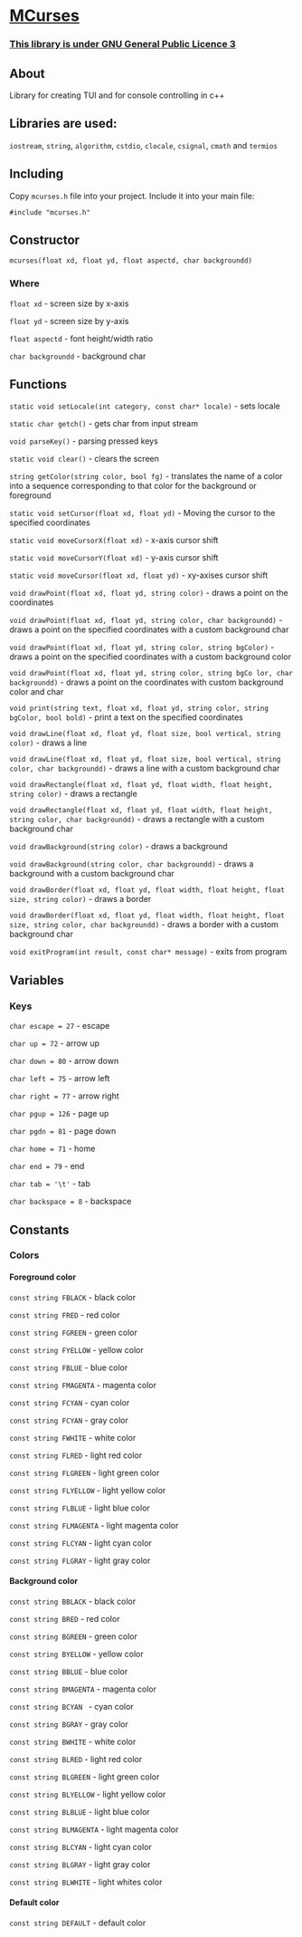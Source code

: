 # [MCurses](https://github.com/mrybs/mcurses/blob/main/mcurses_kernel.h)
### [This library is under GNU General Public Licence 3](https://github.com/mrybs/mcurses/blob/main/LICENSE)
## About
Library for creating TUI and for console controlling in c++
## Libraries are used:
`iostream`, `string`, `algorithm`, `cstdio`, `clocale`,
`csignal`, `cmath` and `termios`
## Including
Copy `mcurses.h` file into your project. Include it into your main file:

`#include "mcurses.h"`
## Constructor
`mcurses(float xd, float yd, float aspectd, char backgroundd)`
### Where
`float xd` - screen size by x-axis

`float yd` - screen size by y-axis

`float aspectd` - font height/width ratio

`char backgroundd` - background char
## Functions
`static void setLocale(int category, const char* locale)` - sets locale

`static char getch()` - gets char from input stream

`void parseKey()` - parsing pressed keys

`static void clear()` - clears the screen

`string getColor(string color, bool fg)` - translates the name
of a color into a sequence corresponding to that color for the
background or foreground

`static void setCursor(float xd, float yd)` - Moving the cursor to
the specified coordinates

`static void moveCursorX(float xd)` - x-axis cursor shift

`static void moveCursorY(float xd)` - y-axis cursor shift

`static void moveCursor(float xd, float yd)` - xy-axises cursor shift

`void drawPoint(float xd, float yd, string color)` - draws a point on
the coordinates

`void drawPoint(float xd, float yd, string color, char backgroundd)` -
draws a point on the specified coordinates with a custom background char

`void drawPoint(float xd, float yd, string color, string bgColor)` -
draws a point on the specified coordinates with a custom background color

`void drawPoint(float xd, float yd, string color, string bgCo lor, char backgroundd)` -
draws a point on the coordinates with custom background color and char

`void print(string text, float xd, float yd, string color, string bgColor, bool bold)` -
print a text on the specified coordinates

`void drawLine(float xd, float yd, float size, bool vertical, string color)` -
draws a line

`void drawLine(float xd, float yd, float size, bool vertical, string color, char backgroundd)` -
draws a line with a custom background char

`void drawRectangle(float xd, float yd, float width, float height, string color)` -
draws a rectangle

`void drawRectangle(float xd, float yd, float width, float height, string color, char backgroundd)` -
draws a rectangle with a custom background char

`void drawBackground(string color)` - draws a background

`void drawBackground(string color, char backgroundd)` - draws a
background with a custom background char

`void drawBorder(float xd, float yd, float width, float height, float size, string color)` -
draws a border

`void drawBorder(float xd, float yd, float width, float height, float size, string color, char backgroundd)` -
draws a border with a custom background char

`void exitProgram(int result, const char* message)` - exits from program
## Variables
### Keys
`char escape = 27` - escape

`char up = 72` - arrow up

`char down = 80` - arrow down

`char left = 75` - arrow left

`char right = 77` - arrow right

`char pgup = 126` - page up

`char pgdn = 81` - page down

`char home = 71` - home

`char end = 79` - end

`char tab = '\t'` - tab

`char backspace = 8` - backspace
## Constants
### Colors
#### Foreground color
`const string FBLACK` - black color

`const string FRED` - red color

`const string FGREEN` - green color

`const string FYELLOW` - yellow color

`const string FBLUE` - blue color

`const string FMAGENTA` - magenta color

`const string FCYAN` - cyan color

`const string FCYAN` - gray color

`const string FWHITE` - white color

`const string FLRED` - light red color

`const string FLGREEN` - light green color

`const string FLYELLOW` - light yellow color

`const string FLBLUE` - light blue color

`const string FLMAGENTA` - light magenta color

`const string FLCYAN` - light cyan color

`const string FLGRAY` - light gray color
#### Background color
`const string BBLACK` - black color

`const string BRED` - red color

`const string BGREEN` - green color

`const string BYELLOW` - yellow color

`const string BBLUE` - blue color

`const string BMAGENTA` - magenta color

`const string BCYAN ` - cyan color

`const string BGRAY` - gray color

`const string BWHITE` - white color

`const string BLRED` - light red color

`const string BLGREEN` - light green color

`const string BLYELLOW` - light yellow color

`const string BLBLUE` - light blue color

`const string BLMAGENTA` - light magenta color

`const string BLCYAN` - light cyan color

`const string BLGRAY` - light gray color

`const string BLWHITE` - light whites color
#### Default color
`const string DEFAULT` - default color